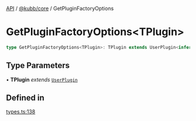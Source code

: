 [API](../../../packages.md) / [@kubb/core](../index.md) / GetPluginFactoryOptions

# GetPluginFactoryOptions\<TPlugin\>

```ts
type GetPluginFactoryOptions<TPlugin>: TPlugin extends UserPlugin<infer X> ? X : never;
```

## Type Parameters

• **TPlugin** *extends* [`UserPlugin`](UserPlugin.md)

## Defined in

[types.ts:138](https://github.com/kubb-project/kubb/blob/dcebbafbee668a7722775212bce85eec29e39573/packages/core/src/types.ts#L138)
